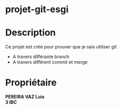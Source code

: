 # projet-git-esgi

# Description
Ce projet est créé pour prouver que je sais utiliser git<br>
- A travers différante branch
- A travers différent commit et merge

# Propriétaire
**PEREIRA VAZ Luis**<br>
**3 IBC**

